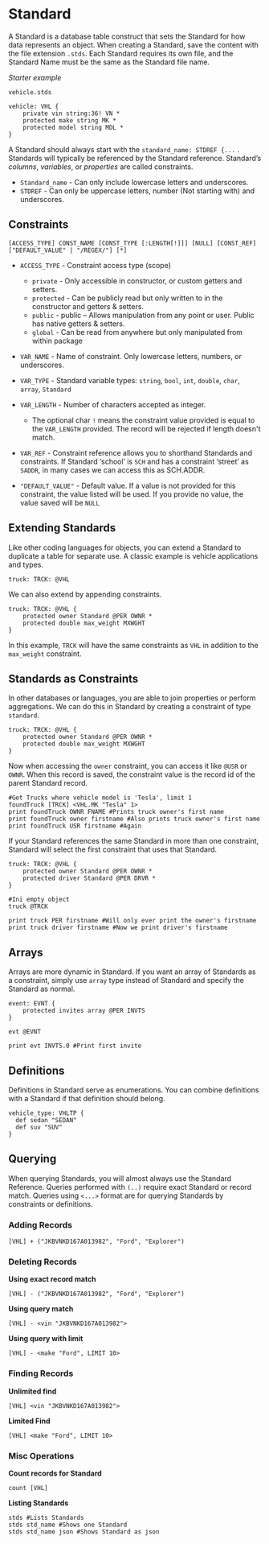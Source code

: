 # Standard

A Standard is a database table construct that sets the Standard for how data represents an object. When creating a Standard, save the content with the file extension `.stds`. Each Standard requires its own file, and the Standard Name must be the same as the Standard file name.

_Starter example_

`vehicle.stds`
```
vehicle: VHL {
    private vin string:36! VN *
    protected make string MK *
    protected model string MDL *
}
```

A Standard should always start with the `standard_name: STDREF {...` . Standards will typically be referenced by the Standard reference. Standard’s _columns_, _variables_, or _properties_ are called constraints.

- `Standard_name` - Can only include lowercase letters and underscores.
- `STDREF` - Can only be uppercase letters, number (Not starting with) and underscores.

## Constraints

```
[ACCESS_TYPE] CONST_NAME [CONST_TYPE [:LENGTH[!]]] [NULL] [CONST_REF] ["DEFAULT_VALUE" | "/REGEX/"] [*]
```

- `ACCESS_TYPE` - Constraint access type (scope)
    - `private` - Only accessible in constructor, or custom getters and setters.
    - `protected` - Can be publicly read but only written to in the constructor and getters & setters.
    - `public` - public – Allows manipulation from any point or user. Public has native getters & setters.
    - `global` - Can be read from anywhere but only manipulated from within package

- `VAR_NAME` - Name of constraint. Only lowercase letters, numbers, or underscores. 
- `VAR_TYPE` - Standard variable types: `string`, `bool`, `int`, `double`, `char`, `array`, `Standard`
- `VAR_LENGTH` - Number of characters accepted as integer.
  -  The optional char `!` means the constraint value provided is equal to the `VAR_LENGTH` provided. The record will be rejected if length doesn't match.
- `VAR_REF` - Constraint reference allows you to shorthand Standards and constraints. If Standard ‘school’ is `SCH` and has a constraint ‘street’ as `SADDR`, in many cases we can access this as SCH.ADDR.
- `"DEFAULT_VALUE"` - Default value. If a value is not provided for this constraint, the value listed will be used. If you provide no value, the value saved will be `NULL`

## Extending Standards

Like other coding languages for objects, you can extend a Standard to duplicate a table for separate use. A classic example is vehicle applications and types.

```
truck: TRCK: @VHL
```

We can also extend by appending constraints.

```
truck: TRCK: @VHL {
    protected owner Standard @PER OWNR *
    protected double max_weight MXWGHT
}
```

In this example, `TRCK` will have the same constraints as `VHL` in addition to the `max_weight` constraint.

## Standards as Constraints

In other databases or languages, you are able to join properties or perform aggregations. We can do this in Standard by creating a constraint of type `standard`.

```
truck: TRCK: @VHL {
    protected owner Standard @PER OWNR *
    protected double max_weight MXWGHT
}
```

Now when accessing the `owner` constraint, you can access it like `@USR` or `OWNR`. When this record is saved, the constraint value is the record id of the parent Standard record.

```
#Get Trucks where vehicle model is 'Tesla', limit 1
foundTruck [TRCK] <VHL.MK "Tesla" 1>
print foundTruck OWNR FNAME #Prints truck owner's first name
print foundTruck owner firstname #Also prints truck owner's first name
print foundTruck USR firstname #Again
```

If your Standard references the same Standard in more than one constraint, Standard will select the first constraint that uses that Standard.

```
truck: TRCK: @VHL {
    protected owner Standard @PER OWNR *
    protected driver Standard @PER DRVR *
}

#Ini empty object
truck @TRCK

print truck PER firstname #Will only ever print the owner's firstname
print truck driver firstname #Now we print driver's firstname
```

## Arrays

Arrays are more dynamic in Standard. If you want an array of Standards as a constraint, simply use `array` type instead of Standard and specify the Standard as normal.

```
event: EVNT {
    protected invites array @PER INVTS
}

evt @EVNT

print evt INVTS.0 #Print first invite
```

## Definitions

Definitions in Standard serve as enumerations. You can combine definitions with a Standard if that definition should belong.

```
vehicle_type: VHLTP {
  def sedan "SEDAN"
  def suv "SUV"
}
```

## Querying

When querying Standards, you will almost always use the Standard Reference.
Queries performed with `(..)` require exact Standard or record match. Queries using `<...>` format are for querying Standards by constraints or definitions.

### Adding Records

```
[VHL] + ("JKBVNKD167A013982", "Ford", "Explorer")
```

### Deleting Records

**Using exact record match**
```
[VHL] - ("JKBVNKD167A013982", "Ford", "Explorer")
```

**Using query match**
```
[VHL] - <vin "JKBVNKD167A013982">
```

**Using query with limit**
```
[VHL] - <make "Ford", LIMIT 10>
```

### Finding Records

**Unlimited find**
```
[VHL] <vin "JKBVNKD167A013982">
```

**Limited Find**
```
[VHL] <make "Ford", LIMIT 10>
```

### Misc Operations

**Count records for Standard**
```
count [VHL]
```

**Listing Standards**
```
stds #Lists Standards
stds std_name #Shows one Standard
stds std_name json #Shows Standard as json
```